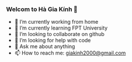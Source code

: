 ### Welcom to Hà Gia Kính 👋

- 🔭 I’m currently working from home
- 🌱 I’m currently learning FPT University
- 👯 I’m looking to collaborate on github
- 🤔 I’m looking for help with code
- 💬 Ask me about anything
- 📫 How to reach me: giakinh2000@gmail.com
